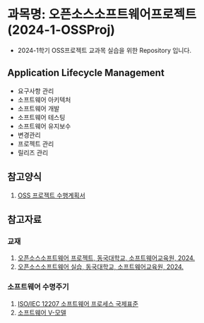# 과목명: 오픈소스소프트웨어프로젝트(2024-1-OSSProj)

- 2024-1학기 OSS프로젝트 교과목 실습을 위한 Repository 입니다.

## Application Lifecycle Management

- 요구사항 관리  
- 소프트웨어 아키텍처  
- 소프트웨어 개발  
- 소프트웨어 테스팅  
- 소프트웨어 유지보수  
- 변경관리  
- 프로젝트 관리  
- 릴리즈 관리

## 참고양식  
1. [OSS 프로젝트 수행계획서](https://github.com/CSID-DGU/2024-1-OSSProj/blob/main/ReferenceForms/1_%ED%94%84%EB%A1%9C%EC%A0%9D%ED%8A%B8_%EC%88%98%ED%96%89%EA%B3%84%ED%9A%8D%EC%84%9C.md)    

## 참고자료  

### 교재  
1. [오픈소스소프트웨어 프로젝트, 동국대학교, 소프트웨어교육원, 2024.](https://wikidocs.net/book/14591)
2. [오픈소스소프트웨어 실습, 동국대학교, 소프트웨어교육원, 2024.](https://wikidocs.net/book/13835)

### 소프트웨어 수명주기     
1. [ISO/IEC 12207 소프트웨어 프로세스 국제표준](http://www.jidum.com/jidums/view.do?jidumId=294)
2. [소프트웨어 V-모델](https://ko.wikipedia.org/wiki/V_%EB%AA%A8%EB%8D%B8)  

